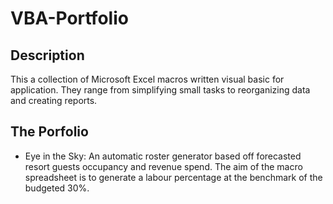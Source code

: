 # VBA-Portfolio

## Description
This a collection of Microsoft Excel macros written visual basic for application. They range from simplifying small tasks to reorganizing data and creating reports.

 
## The Porfolio
 - Eye in the Sky: An automatic roster generator based off forecasted resort guests occupancy and revenue spend. The aim of the macro spreadsheet is to generate a labour percentage at the benchmark of the budgeted 30%. 


